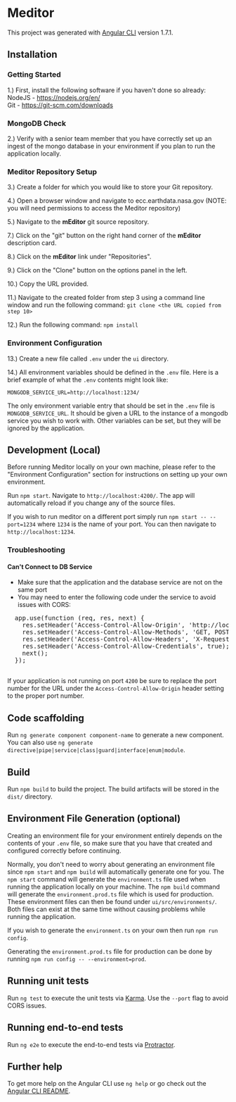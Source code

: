 # Meditor

This project was generated with [Angular CLI](https://github.com/angular/angular-cli) version 1.7.1.

## Installation

### Getting Started
1.) First, install the following software if you haven't done so already:  
NodeJS - https://nodejs.org/en/  
Git - https://git-scm.com/downloads  

### MongoDB Check
2.)  Verify with a senior team member that you have correctly set up an ingest of the mongo database in your environment if you plan to run the application locally.

### Meditor Repository Setup  
3.)  Create a folder for which you would like to store your Git repository.

4.)  Open a browser window and navigate to ecc.earthdata.nasa.gov (NOTE: you will need permissions to access the Meditor repository)

5.)  Navigate to the **mEditor** git source repository.

7.)  Click on the "git" button on the right hand corner of the **mEditor** description card.

8.)  Click on the **mEditor** link under "Repositories".

9.)  Click on the "Clone" button on the options panel in the left.

10.)  Copy the URL provided.

11.)  Navigate to the created folder from step 3 using a command line window and run the following command:
`git clone <the URL copied from step 10>`

12.)  Run the following command: `npm install`

### Environment Configuration
13.)  Create a new file called `.env` under the `ui` directory.

14.)  All environment variables should be defined in the `.env` file.  Here is a brief example of what the `.env` contents might look like:

`MONGODB_SERVICE_URL=http://localhost:1234/`

The only environment variable entry that should be set in the `.env` file is `MONGODB_SERVICE_URL`.  It should be given a URL to the instance of a mongodb service you wish to work with.  Other variables can be set, but they will be ignored by the application.

## Development (Local)

Before running Meditor locally on your own machine, please refer to the "Environment Configuration" section for instructions on setting up your own environment.

Run `npm start`. Navigate to `http://localhost:4200/`. The app will automatically reload if you change any of the source files.  

If you wish to run meditor on a different port simply run `npm start -- --port=1234` where `1234` is the name of your port.  You can then navigate to `http://localhost:1234`. 

### Troubleshooting
#### Can't Connect to DB Service
  * Make sure that the application and the database service are not on the same port
  * You may need to enter the following code under the service to avoid issues with CORS:
  <pre>
  app.use(function (req, res, next) {
    res.setHeader('Access-Control-Allow-Origin', 'http://localhost:4200');
    res.setHeader('Access-Control-Allow-Methods', 'GET, POST, OPTIONS, PUT, PATCH, DELETE');
    res.setHeader('Access-Control-Allow-Headers', 'X-Requested-With,content-type');
    res.setHeader('Access-Control-Allow-Credentials', true);
    next();
  });
  </pre>
  If your application is not running on port `4200` be sure to replace the port number for the URL under the `Access-Control-Allow-Origin` header setting to the proper port number.

## Code scaffolding

Run `ng generate component component-name` to generate a new component. You can also use `ng generate directive|pipe|service|class|guard|interface|enum|module`.

## Build

Run `npm build` to build the project. The build artifacts will be stored in the `dist/` directory.

## Environment File Generation (optional)
Creating an environment file for your environment entirely depends on the contents of your `.env` file, so make sure that you have that created and configured correctly before continuing.

Normally, you don't need to worry about generating an environment file since `npm start` and `npm build` will automatically generate one for you.  The `npm start` command will generate the `environment.ts` file used when running the application locally on your machine.  The `npm build` command will generate the `environment.prod.ts` file which is used for production.  These environment files can then be found under `ui/src/environments/`.  Both files can exist at the same time without causing problems while running the application.

If you wish to generate the `environment.ts` on your own then run `npm run config`.

Generating the `environment.prod.ts` file for production can be done by running `npm run config -- --environment=prod`.

## Running unit tests

Run `ng test` to execute the unit tests via [Karma](https://karma-runner.github.io).  Use the `--port` flag to avoid CORS issues.

## Running end-to-end tests

Run `ng e2e` to execute the end-to-end tests via [Protractor](http://www.protractortest.org/).

## Further help

To get more help on the Angular CLI use `ng help` or go check out the [Angular CLI README](https://github.com/angular/angular-cli/blob/master/README.md).
